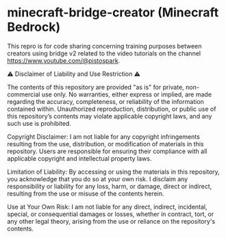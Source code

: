 # minecraft-bridge-creator (Minecraft Bedrock)
This repro is for code sharing concerning training purposes between creators using bridge v2 related to the video tutorials on the channel https://www.youtube.com/@pistospark.

⚠ Disclaimer of Liability and Use Restriction ⚠

The contents of this repository are provided "as is" for private, non-commercial use only. No warranties, either express or implied, are made regarding the accuracy, 
completeness, or reliability of the information contained within. Unauthorized reproduction, distribution, or public use of this repository’s contents may violate 
applicable copyright laws, and any such use is prohibited.

Copyright Disclaimer: I am not liable for any copyright infringements resulting from the use, distribution, or modification of materials in this repository. 
Users are responsible for ensuring their compliance with all applicable copyright and intellectual property laws.

Limitation of Liability: By accessing or using the materials in this repository, you acknowledge that you do so at your own risk. 
I disclaim any responsibility or liability for any loss, harm, or damage, direct or indirect, resulting from the use or misuse of the contents herein.

Use at Your Own Risk: I am not liable for any direct, indirect, incidental, special, or consequential damages or losses, whether in contract, 
tort, or any other legal theory, arising from the use or reliance on the repository's contents.
